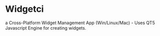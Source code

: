 # Widgetci
a Cross-Platform Widget Management App (Win/Linux/Mac) - Uses QT5 Javascript Engine for creating widgets.
